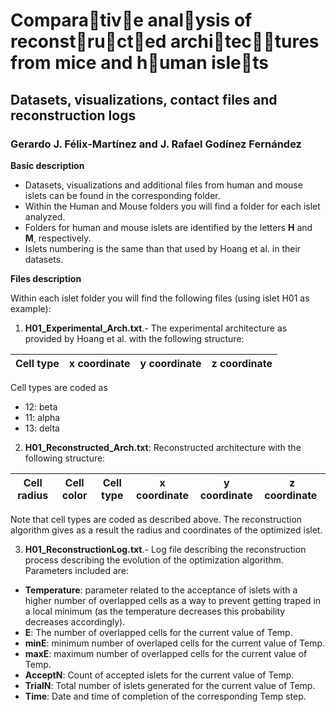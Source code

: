 # Compara􏰁tiv􏰂e anal􏰃ysis of reconst􏰁ru􏰄ct􏰁ed archi􏰁tec􏰁􏰄tures from mice and h􏰄uman isle􏰁ts
## Datasets, visualizations, contact files and reconstruction logs

### Gerardo J. Félix-Martínez and J. Rafael Godínez Fernández

**Basic description**

- Datasets, visualizations and additional files from human and mouse islets can be found in the corresponding folder.
- Within the Human and Mouse folders you will find a folder for each islet analyzed.
- Folders for human and mouse islets are identified by the letters **H** and **M**, respectively. 
- Islets numbering is the same than that used by Hoang et al. in their datasets.

**Files description**

Within each islet folder you will find the following files (using islet H01 as example):

1. **H01_Experimental_Arch.txt**.- The experimental architecture as provided by Hoang et al. with the following structure:

| Cell type  | x coordinate | y coordinate | z coordinate |
| ----------- | ----------- | ----------- | ----------- |

Cell types are coded as 

- 12: beta 
- 11: alpha 
- 13: delta 

2. **H01_Reconstructed_Arch.txt**: Reconstructed architecture with the following structure:

| Cell radius  | Cell color | Cell type | x coordinate | y coordinate | z coordinate |
| ----------- | ----------- | ----------- | ----------- | ----------- | ----------- |

Note that cell types are coded as described above. The reconstruction algorithm gives as a result the radius and coordinates of the optimized islet.

3. **H01_ReconstructionLog.txt**.- Log file describing the reconstruction process describing the evolution of the optimization algorithm. Parameters included are:

  - **Temperature**: parameter related to the acceptance of islets with a higher number of overlapped cells as a way to prevent getting traped in a local minimum (as the temperature decreases this probability decreases accordingly).
  - **E**: The number of overlapped cells for the current value of Temp.
  - **minE**: minimum number of overlaped cells for the current value of Temp.
  - **maxE**: maximum number of overlapped cells for the current value of Temp.
  - **AcceptN**: Count of accepted islets for the current value of Temp.
  - **TrialN**: Total number of islets generated for the current value of Temp.
  - **Time**: Date and time of completion of the corresponding Temp step. 


